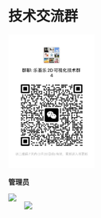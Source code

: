 # 技术交流群

<img style="height:270px; " src="/img/wechat.jpg" >

**管理员**

<div style="display:flex; justify-content:">
<img style="height:200px; " src="http://topology.le5le.com/img/bin_wechat.9366bba6.jpg" >

<img style="height:172px; margin: 16px" src="http://topology.le5le.com/assets/img/%E5%95%86%E5%8A%A1%E5%92%A8%E8%AF%A2%E4%BA%8C%E7%BB%B4%E7%A0%81.png" >

</div>

<br>
